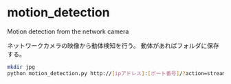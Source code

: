 # motion_detection
Motion detection from the network camera

ネットワークカメラの映像から動体検知を行う。
動体があればフォルダに保存する。

```bash
mkdir jpg
python motion_detection.py http://[ipアドレス]:[ポート番号]/?action=stream
```
